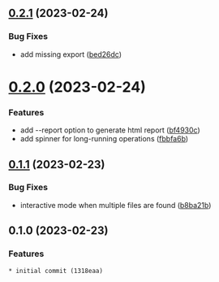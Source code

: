 ## [0.2.1](https://github.com/sinedied/a11y-ai/compare/0.2.0...0.2.1) (2023-02-24)


### Bug Fixes

* add missing export ([bed26dc](https://github.com/sinedied/a11y-ai/commit/bed26dc5ec81c37b958c7d2e36c497581dc9555c))

# [0.2.0](https://github.com/sinedied/a11y-ai/compare/0.1.1...0.2.0) (2023-02-24)


### Features

* add --report option to generate html report ([bf4930c](https://github.com/sinedied/a11y-ai/commit/bf4930c9e09d6e7e51189bcdcd42a5f082e0ce84))
* add spinner for long-running operations ([fbbfa6b](https://github.com/sinedied/a11y-ai/commit/fbbfa6b30b15516da52193d840c86ee6287fcde9))

## [0.1.1](https://github.com/sinedied/a11y-ai/compare/0.1.0...0.1.1) (2023-02-23)


### Bug Fixes

* interactive mode when multiple files are found ([b8ba21b](https://github.com/sinedied/a11y-ai/commit/b8ba21bf5d9840260d488ff178e00623a423820c))

## 0.1.0 (2023-02-23)

### Features
    * initial commit (1318eaa)
